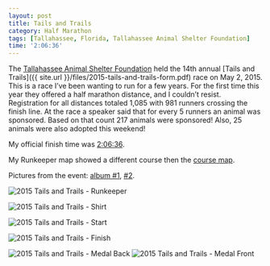 ```yaml
---
layout: post
title: Tails and Trails
category: Half Marathon
tags: [Tallahassee, Florida, Tallahassee Animal Shelter Foundation]
time: '2:06:36'
---
```

The [Tallahassee Animal Shelter Foundation](http://animalshelterfoundation.org/) held the 14th annual [Tails and Trails]({{ site.url }}/files/2015-tails-and-trails-form.pdf) race on May 2, 2015. This is a race I’ve been wanting to run for a few years. For the first time this year they offered a half marathon distance, and I couldn’t resist. Registration for all distances totaled 1,085 with 981 runners crossing the finish line. At the race a speaker said that for every 5 runners an animal was sponsored. Based on that count 217 animals were sponsored! Also, 25 animals were also adopted this weekend!

My official finish time was [2:06:36](http://www.gulfwinds.org/raceresults/2015/Tails%20and%20Trails%202015.asp#Half).

My Runkeeper map showed a different course then the [course map]({{site.url}}/files/2015-05-02-tails-and-trails-course.pdf).

Pictures from the event: [album #1](https://plus.google.com/photos/112560881455823075870/albums/6144420054148244785), [#2](https://plus.google.com/photos/112560881455823075870/albums/6144772957667111553).

![2015 Tails and Trails - Runkeeper]({{site.url}}/files/2015-05-02-tails-and-trails-runkeeper.png)

![2015 Tails and Trails - Shirt]({{site.url}}/files/2015-05-02-tails-and-trails-shirt.jpg)

![2015 Tails and Trails - Start]({{site.url}}/files/2015-05-02-tails-and-trails-start.jpg)

![2015 Tails and Trails - Finish]({{site.url}}/files/2015-05-02-tails-and-trails-finish.jpg)

![2015 Tails and Trails - Medal Back]({{site.url}}/files/2015-05-02-tails-and-trails-medal-back.jpg)
![2015 Tails and Trails - Medal Front]({{site.url}}/files/2015-05-02-tails-and-trails-medal-front.jpg)

